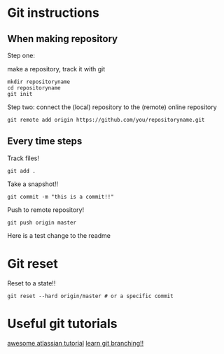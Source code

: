 # Git instructions

## When making repository

Step one: 

make a repository, track it with git

```
mkdir repositoryname
cd repositoryname
git init
```

Step two: connect the (local) repository to the (remote) online repository

```
git remote add origin https://github.com/you/repositoryname.git
```


## Every time steps

Track files!

```
git add .
```


Take a snapshot!!

```
git commit -m "this is a commit!!"
```


Push to remote repository!

```
git push origin master
```

Here is a test change to the readme



# Git reset

Reset to a state!!

```
git reset --hard origin/master # or a specific commit
```


# Useful git tutorials

[awesome atlassian tutorial](https://www.atlassian.com/git)
[learn git branching!!](https://learngitbranching.js.org/)
